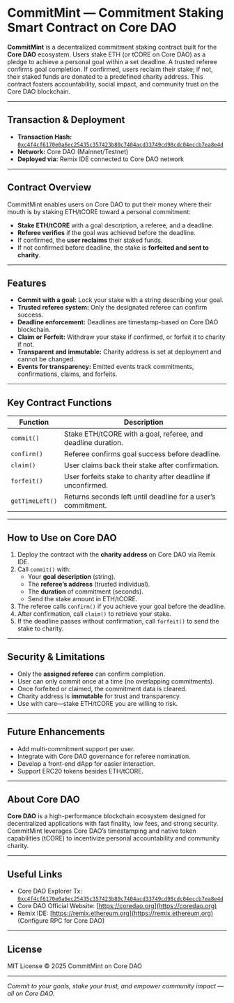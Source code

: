 # CommitMint — Commitment Staking Smart Contract on Core DAO

**CommitMint** is a decentralized commitment staking contract built for the **Core DAO** ecosystem. Users stake ETH (or tCORE on Core DAO) as a pledge to achieve a personal goal within a set deadline. A trusted referee confirms goal completion. If confirmed, users reclaim their stake; if not, their staked funds are donated to a predefined charity address. This contract fosters accountability, social impact, and community trust on the Core DAO blockchain.

---

## Transaction & Deployment

- **Transaction Hash:** [`0xc4f4cf6170e0a6ec25435c357423b80c7404acd33749cd98cdc04eccb7ea8e4d`](https://explorer.coredao.org/tx/0xc4f4cf6170e0a6ec25435c357423b80c7404acd33749cd98cdc04eccb7ea8e4d)  
- **Network:** Core DAO (Mainnet/Testnet)  
- **Deployed via:** Remix IDE connected to Core DAO network

---

## Contract Overview

CommitMint enables users on Core DAO to put their money where their mouth is by staking ETH/tCORE toward a personal commitment:

- **Stake ETH/tCORE** with a goal description, a referee, and a deadline.
- **Referee verifies** if the goal was achieved before the deadline.
- If confirmed, the **user reclaims** their staked funds.
- If not confirmed before deadline, the stake is **forfeited and sent to charity**.

---

## Features

- **Commit with a goal:** Lock your stake with a string describing your goal.
- **Trusted referee system:** Only the designated referee can confirm success.
- **Deadline enforcement:** Deadlines are timestamp-based on Core DAO blockchain.
- **Claim or Forfeit:** Withdraw your stake if confirmed, or forfeit it to charity if not.
- **Transparent and immutable:** Charity address is set at deployment and cannot be changed.
- **Events for transparency:** Emitted events track commitments, confirmations, claims, and forfeits.

---

## Key Contract Functions

| Function        | Description                                                           |
|-----------------|-----------------------------------------------------------------------|
| `commit()`      | Stake ETH/tCORE with a goal, referee, and deadline duration.         |
| `confirm()`     | Referee confirms goal success before deadline.                        |
| `claim()`       | User claims back their stake after confirmation.                      |
| `forfeit()`     | User forfeits stake to charity after deadline if unconfirmed.        |
| `getTimeLeft()` | Returns seconds left until deadline for a user’s commitment.          |

---

## How to Use on Core DAO

1. Deploy the contract with the **charity address** on Core DAO via Remix IDE.
2. Call `commit()` with:
   - Your **goal description** (string).
   - The **referee’s address** (trusted individual).
   - The **duration** of commitment (seconds).
   - Send the stake amount in ETH/tCORE.
3. The referee calls `confirm()` if you achieve your goal before the deadline.
4. After confirmation, call `claim()` to retrieve your stake.
5. If the deadline passes without confirmation, call `forfeit()` to send the stake to charity.

---

## Security & Limitations

- Only the **assigned referee** can confirm completion.
- User can only commit once at a time (no overlapping commitments).
- Once forfeited or claimed, the commitment data is cleared.
- Charity address is **immutable** for trust and transparency.
- Use with care—stake ETH/tCORE you are willing to risk.

---

## Future Enhancements

- Add multi-commitment support per user.
- Integrate with Core DAO governance for referee nomination.
- Develop a front-end dApp for easier interaction.
- Support ERC20 tokens besides ETH/tCORE.

---

## About Core DAO

**Core DAO** is a high-performance blockchain ecosystem designed for decentralized applications with fast finality, low fees, and strong security. CommitMint leverages Core DAO’s timestamping and native token capabilities (tCORE) to incentivize personal accountability and community charity.

---

## Useful Links

- Core DAO Explorer Tx: [`0xc4f4cf6170e0a6ec25435c357423b80c7404acd33749cd98cdc04eccb7ea8e4d`](https://explorer.coredao.org/tx/0xc4f4cf6170e0a6ec25435c357423b80c7404acd33749cd98cdc04eccb7ea8e4d)  
- Core DAO Official Website: [https://coredao.org](https://coredao.org)  
- Remix IDE: [https://remix.ethereum.org](https://remix.ethereum.org) (Configure RPC for Core DAO)

---

## License

MIT License © 2025 CommitMint on Core DAO

---

*Commit to your goals, stake your trust, and empower community impact — all on Core DAO.*

